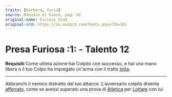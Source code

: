 ```yaml
---
traits: [barbaro, furia]
source: Manuale di Gioco, pag. 92
original-name: Furious Grab
original-srd: https://2e.aonprd.com/Feats.aspx?ID=163
---
```


# Presa Furiosa :1: - Talento 12

**Requisiti** Come ultima azione hai Colpito con successo, e hai una mano libera
o il tuo Colpo ha impiegato un'arma con il tratto [lotta](/tratti/lotta).

---

Abbranchi il nemico distratto dal tuo attacco. L'avversario colpito diventa
[afferrato](/condizioni/afferrato), come se avessi superato una prova di
[Atletica](/abilita/atletica) per [Lottare](/azioni/lottare) con lui.
